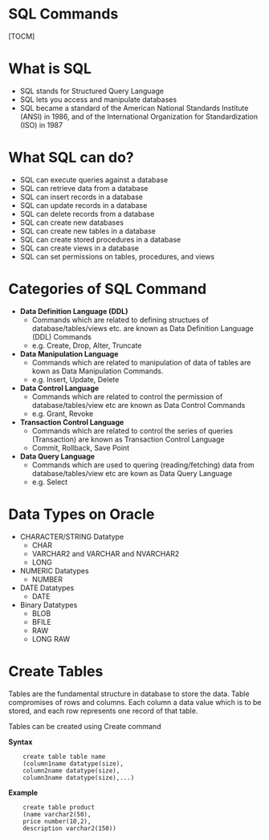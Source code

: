 # SQL Commands

[TOCM]


# What is SQL

*	SQL stands for Structured Query Language
*	SQL lets you access and manipulate databases
*	SQL became a standard of the American National Standards Institute (ANSI) in 1986, and of the International Organization for Standardization (ISO) in 1987

# What SQL can do?

*	SQL can execute queries against a database
*	SQL can retrieve data from a database
*	SQL can insert records in a database
*	SQL can update records in a database
*	SQL can delete records from a database
*	SQL can create new databases
*	SQL can create new tables in a database
*	SQL can create stored procedures in a database
*	SQL can create views in a database
*	SQL can set permissions on tables, procedures, and views

# Categories of SQL Command

* **Data Definition Language (DDL)**
  * Commands which are related to defining structues of database/tables/views etc. are known as Data Definition Language (DDL) Commands
  * e.g. Create, Drop, Alter, Truncate
* **Data Manipulation Language**
  * Commands which are related to manipulation of data of tables are kown as Data Manipulation Commands.
  * e.g. Insert, Update, Delete
* **Data Control Language**
  * Commands which are related to control the permission of database/tables/view etc are known as Data Control Commands
  * e.g. Grant, Revoke
* **Transaction Control Language**
  * Commands which are related to control the series of queries (Transaction) are known as Transaction Control Language
  * Commit, Rollback, Save Point
* **Data Query Language**
  * Commands which are used to quering (reading/fetching) data from database/tables/view etc are kown as Data Query Language
  * e.g. Select

# Data Types on Oracle
* CHARACTER/STRING Datatype
	* CHAR
	* VARCHAR2 and VARCHAR and NVARCHAR2
	* LONG 
* NUMERIC Datatypes
	* NUMBER
* DATE Datatypes
	* DATE
* Binary Datatypes
	* BLOB
	* BFILE
	* RAW
	* LONG RAW 


# Create Tables
Tables are the fundamental structure in database to store the data. Table compromises of rows and columns. Each column a data value which is to be stored, and each row represents one record of that table.

Tables can be created using Create command

**Syntax**
````
    create table table name
    (column1name datatype(size),
    column2name datatype(size),
    column3name datatype(size),...)
````

**Example**
````
    create table product
    (name varchar2(50),
    price number(10,2),
    description varchar2(150))
````
